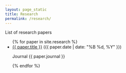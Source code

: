 ```yaml
---
layout: page_static
title: Research
permalink: /research/
---
```


List of research papers
<ul>
  {% for paper in site.research %}
    <li>
      <a href="{{ paper.url }}">{{ paper.title }}</a> ({{ paper.date | date: "%B %d, %Y" }})
      <p> Journal {{ paper.journal }} </p>
    </li>
  {% endfor %}
</ul>